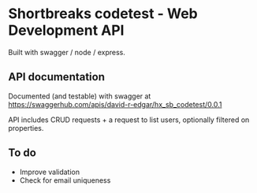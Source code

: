 # Shortbreaks codetest - Web Development API

Built with swagger / node / express.

## API documentation
Documented (and testable) with swagger at https://swaggerhub.com/apis/david-r-edgar/hx_sb_codetest/0.0.1

API includes CRUD requests + a request to list users, optionally filtered on properties.

## To do

- Improve validation
- Check for email uniqueness
